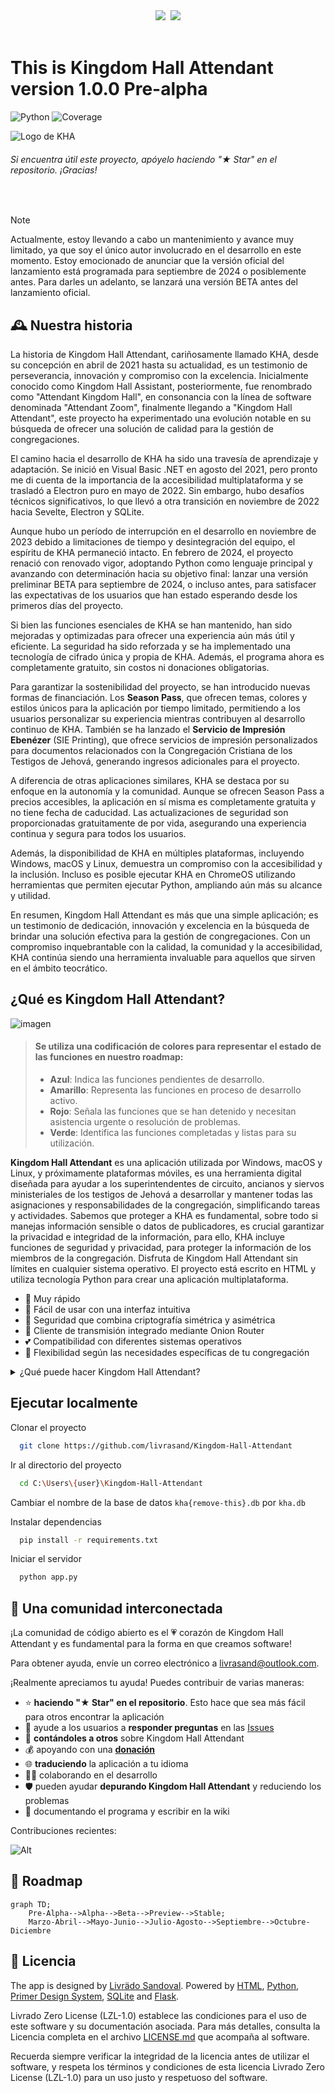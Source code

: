 <div align="center"><a href="README.md"><img src="https://custom-icon-badges.demolab.com/badge/Español-white.svg?logo=mexico-flag&"></a>&nbsp;&nbsp;<a href="https://github.com/livrasand/Kingdom-Hall-Attendant/issues/11"><img src="https://custom-icon-badges.demolab.com/badge/Traducir_esta_página-white.svg?logo=external-link"></a></div>
<br>

# This is Kingdom Hall Attendant version 1.0.0&nbsp;Pre-alpha
![Python](https://img.shields.io/badge/Python-v3.12.2-ffde57)&nbsp;![Coverage](https://img.shields.io/badge/Coverage-19_de_100-de6e31)

![Logo de KHA](https://github.com/livrasand/Kingdom-Hall-Attendant/assets/104039397/cfab1393-8ae1-4b3f-9895-7022272f1262)
<h6>Si encuentra útil este proyecto, apóyelo haciendo "★ Star" en el repositorio. ¡Gracias!</h6>
<br>

> [!NOTE]
> Actualmente, estoy llevando a cabo un mantenimiento y avance muy limitado, ya que soy el único autor involucrado en el desarrollo en este momento.
Estoy emocionado de anunciar que la versión oficial del lanzamiento está programada para septiembre de 2024 o posiblemente antes. Para darles un adelanto, se lanzará una versión BETA antes del lanzamiento oficial.

## 🕰️ Nuestra historia
La historia de Kingdom Hall Attendant, cariñosamente llamado KHA, desde su concepción en abril de 2021 hasta su actualidad, es un testimonio de perseverancia, innovación y compromiso con la excelencia. Inicialmente conocido como Kingdom Hall Assistant, posteriormente, fue renombrado como "Attendant Kingdom Hall", en consonancia con la línea de software denominada "Attendant Zoom", finalmente llegando a "Kingdom Hall Attendant", este proyecto ha experimentado una evolución notable en su búsqueda de ofrecer una solución de calidad para la gestión de congregaciones.

El camino hacia el desarrollo de KHA ha sido una travesía de aprendizaje y adaptación. Se inició en Visual Basic .NET en agosto del 2021, pero pronto me di cuenta de la importancia de la accesibilidad multiplataforma y se trasladó a Electron puro en mayo de 2022. Sin embargo, hubo desafíos técnicos significativos, lo que llevó a otra transición en noviembre de 2022 hacia Sevelte, Electron y SQLite.

Aunque hubo un período de interrupción en el desarrollo en noviembre de 2023 debido a limitaciones de tiempo y desintegración del equipo, el espíritu de KHA permaneció intacto. En febrero de 2024, el proyecto renació con renovado vigor, adoptando Python como lenguaje principal y avanzando con determinación hacia su objetivo final: lanzar una versión preliminar BETA para septiembre de 2024, o incluso antes, para satisfacer las expectativas de los usuarios que han estado esperando desde los primeros días del proyecto.

Si bien las funciones esenciales de KHA se han mantenido, han sido mejoradas y optimizadas para ofrecer una experiencia aún más útil y eficiente. La seguridad ha sido reforzada y se ha implementado una tecnología de cifrado única y propia de KHA. Además, el programa ahora es completamente gratuito, sin costos ni donaciones obligatorias.

Para garantizar la sostenibilidad del proyecto, se han introducido nuevas formas de financiación. Los **Season Pass**, que ofrecen temas, colores y estilos únicos para la aplicación por tiempo limitado, permitiendo a los usuarios personalizar su experiencia mientras contribuyen al desarrollo continuo de KHA. También se ha lanzado el **Servicio de Impresión Ebenézer** (SIE Printing), que ofrece servicios de impresión personalizados para documentos relacionados con la Congregación Cristiana de los Testigos de Jehová, generando ingresos adicionales para el proyecto.

A diferencia de otras aplicaciones similares, KHA se destaca por su enfoque en la autonomía y la comunidad. Aunque se ofrecen Season Pass a precios accesibles, la aplicación en sí misma es completamente gratuita y no tiene fecha de caducidad. Las actualizaciones de seguridad son proporcionadas gratuitamente de por vida, asegurando una experiencia continua y segura para todos los usuarios.

Además, la disponibilidad de KHA en múltiples plataformas, incluyendo Windows, macOS y Linux, demuestra un compromiso con la accesibilidad y la inclusión. Incluso es posible ejecutar KHA en ChromeOS utilizando herramientas que permiten ejecutar Python, ampliando aún más su alcance y utilidad.

En resumen, Kingdom Hall Attendant es más que una simple aplicación; es un testimonio de dedicación, innovación y excelencia en la búsqueda de brindar una solución efectiva para la gestión de congregaciones. Con un compromiso inquebrantable con la calidad, la comunidad y la accesibilidad, KHA continúa siendo una herramienta invaluable para aquellos que sirven en el ámbito teocrático.

## ¿Qué es Kingdom Hall Attendant?
![imagen](https://github.com/livrasand/Kingdom-Hall-Attendant/assets/104039397/bb28f4a0-bd85-4ed1-8b1c-5a7a1e1cad49)
> #### Se utiliza una codificación de colores para representar el estado de las funciones en nuestro roadmap:
>
> - **Azul**: Indica las funciones pendientes de desarrollo.
> - **Amarillo**: Representa las funciones en proceso de desarrollo activo.
> - **Rojo**: Señala las funciones que se han detenido y necesitan asistencia urgente o resolución de problemas.
> - **Verde**: Identifica las funciones completadas y listas para su utilización.

**Kingdom Hall Attendant** es una aplicación utilizada por Windows, macOS y Linux, y próximamente plataformas móviles, es una herramienta digital diseñada para ayudar a los superintendentes de circuito, ancianos y siervos ministeriales de los testigos de Jehová a desarrollar y mantener todas las asignaciones y responsabilidades de la congregación, simplificando tareas y actividades. Sabemos que proteger a KHA es fundamental, sobre todo si manejas información sensible o datos de publicadores, es crucial garantizar la privacidad e integridad de la información, para ello, KHA incluye funciones de seguridad y privacidad, para proteger la información de los miembros de la congregación. Disfruta de Kingdom Hall Attendant sin límites en cualquier sistema operativo. El proyecto está escrito en HTML y utiliza tecnología Python para crear una aplicación multiplataforma.

- 🚀 Muy rápido
- 🍰 Fácil de usar con una interfaz intuitiva
- 🔐 Seguridad que combina criptografía simétrica y asimétrica
- 🤖 Cliente de transmisión integrado mediante Onion Router
- 💕 Compatibilidad con diferentes sistemas operativos
- 🤝 Flexibilidad según las necesidades específicas de tu congregación

<details>

<summary>¿Qué puede hacer Kingdom Hall Attendant?</summary>

- Registro de editor ilimitado
- Tarjetas de registro de editor
- Compartir editores y oradores
- Sustitutos sugeridos
- Maneja la información de la congregación y de las editoriales. Vida y Ministerio
- Programe automáticamente asignaciones de reuniones.
- Programe automáticamente roles y asignaciones para la reunión.
- Organización de reuniones de voluntarios.
- Compartir editores y oradores
- Organizar las visitas y salidas de los ponentes de la congregación.
- Programar la hospitalidad para los oradores visitantes y sus gastos de viaje.
- Vea los discursos públicos que se han dado en su congregación o fuera de ella.
- Organiza la limpieza y verifica que no falten productos de limpieza.
- Trabajar eficazmente los territorios de la congregación.
- Programe la visita del superintendente de circuito a la congregación
- Coordinar el trabajo del césped y el jardín, generalmente siguiendo una lista de tareas pendientes.
- Programe el mantenimiento preventivo de LDC para el Salón del Reino
- Crea grupos, asigna miembros y organiza tours.
- Organizar visitas pastorales a familias y editores.
- Organizar los publicadores que participan en las mesas y expositores portátiles, los lugares y los días.
- Programe salidas de servicio del campo y lleve un registro de los lugares de predicación
- Obtenga informes, registros de cada editorial y vea los análisis de la congregación.
- Registrar la contabilidad de la congregación, las entradas y salidas, preparar el informe mensual.
- Registrar la asistencia a las reuniones y preparar informes de asistencia.
- Mantenga un inventario actualizado de literatura y prepárese para las campañas.
- Coordinar y mantener un registro de los asuntos judiciales de la congregación.
- Organizar la conmemoración y el discurso público especial
- Organizar ayuda a hermanos necesitados con un servicio fiel
- Organizar trabajos de socorro para las víctimas de desastres y emergencias.
- Organizar visitas a grupos para servicio.
- Recursos y herramientas o programar un futuro procedimiento clínico
- Organizar visitas a pacientes para brindarles consuelo y ayuda espiritual.
- Obtenga un informe detallado de la congregación y compártalo fácilmente con el superintendente de circuito.
- Realiza copias de seguridad de la información más importante
- Agrega tus datos personales, cambia la apariencia o idioma de KHA, entre muchos más


</details>


## Ejecutar localmente

Clonar el proyecto

```bash
  git clone https://github.com/livrasand/Kingdom-Hall-Attendant
```

Ir al directorio del proyecto

```bash
  cd C:\Users\{user}\Kingdom-Hall-Attendant
```

Cambiar el nombre de la base de datos `kha{remove-this}.db` por `kha.db`

Instalar dependencias

```bash
  pip install -r requirements.txt
```

Iniciar el servidor

```bash
  python app.py
```         

## 🍿 Una comunidad interconectada

¡La comunidad de código abierto es el 💗 corazón de Kingdom Hall Attendant y es fundamental para la forma en que creamos software!

Para obtener ayuda, envíe un correo electrónico a [livrasand@outlook.com](mailto:livrasand@outlook.com).

¡Realmente apreciamos tu ayuda! Puedes contribuir de varias maneras:

- ⭐️ **haciendo "★ Star" en el repositorio**. Esto hace que sea más fácil para otros encontrar la aplicación
- 💼 ayude a los usuarios a **responder preguntas** en las [Issues](https://github.com/livrasand/Kingdom-Hall-Attendant/issues)
- 💬 **contándoles a otros** sobre Kingdom Hall Attendant
- 💰 apoyando con una **[donación](https://paypal.me/livrados)**
- 🌐 **traduciendo** la aplicación a tu idioma
- 👨‍💻 colaborando en el desarrollo
- 🛡️ pueden ayudar **depurando Kingdom Hall Attendant** y reduciendo los problemas
- 📝 documentando el programa y escribir en la wiki

Contribuciones recientes:

![Alt](https://repobeats.axiom.co/api/embed/4a71783c23dd5e07a13cf808480c0a7e0638d9f4.svg "Repobeats analytics image")

## 📅 Roadmap 

```mermaid
graph TD;
    Pre-Alpha-->Alpha-->Beta-->Preview-->Stable;
    Marzo-Abril-->Mayo-Junio-->Julio-Agosto-->Septiembre-->Octubre-Diciembre
```

## 📜 Licencia 
The app is designed by [Livrädo Sandoval](https://github.com/livrasand). Powered by [HTML](https://html.spec.whatwg.org/multipage/), [Python](https://python.org/), [Primer Design System](https://primer.style/), [SQLite](https://sqlite.org/) and [Flask](https://flask.palletsprojects.com/).

<!-- CITATION LZL-1.0 -->
Livrado Zero License (LZL-1.0) establece las condiciones para el uso de este software y su documentación asociada. Para más detalles, consulta la Licencia completa en el archivo [LICENSE.md](LICENSE.md) que acompaña al software.

Recuerda siempre verificar la integridad de la licencia antes de utilizar el software, y respeta los términos y condiciones de esta licencia Livrado Zero License (LZL-1.0) para un uso justo y respetuoso del software.
<!-- CITATION LZL-1.0 -->
